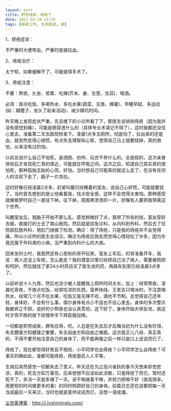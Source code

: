 ```yaml
---
layout: post
title: 积劳成疾：痔疮了
date: 2011-03-19 22:55
tags: [新新工作, 生命痕迹, 病]
---
```

1、痔疮症状：

不严重时大便带血，严重时直接拉血。

2、痔疮治疗：

太宁栓，如果缓解不了，可能就得手术了。

3、痔疮注意：

不要：熬夜、久坐、劳累、吃辣(芥末、姜、生葱、生蒜)、喝酒。

必须：按点吃饭、多喝热水、多吃水果(蔬菜、豆类、蜂蜜)、早睡早起、多运动(如：踢毽子，坐久了起来活动)、减少蹲坑时间。

昨天晚上发现症状严重，先去楼下的小诊所看了下，那医生说排除痔疮（因为我并没有感觉到痛），可能是肠穿透什么的（具体专业术语记不得了），这时我都还没往心里去，准备第二天去医院检查下。凌晨1点多去厕所，彻底怕了，拉出来的还是血，就突然变得心很慌，有点失去理智和心智，觉得自己马上就要挂掉，真的很怕，从来没有过的怕。

以前总说什么自己不怕死，装洒脱、扮帅、玩世不恭什么的，全是假的，这次亲身体验后才发现死亡真的很近，可能就在呼吸之间。这次之后，知道自己其实真的很怕死，那种孤独无助的心慌，好怕。当时想自己可能真的就这么走了，在没有任何人的注视下走了，脑子一片空白。

这时好像已经凌晨2点多，赶紧叫醒已经睡着的室友，说自己心好慌，可能就要挂了。当时首先想到的是让他看着我，找点安全感，这样不会觉得太害怕。那种感受就像做梦时自己一直往下掉，往下掉，周围黑漆漆的一片，好像有人要把我带离这个世界。

叫醒室友后，我脑子开始不那么乱，感觉稍微好了点，我带了所有的钱，室友穿好衣服，直接打的士去了南山医院。然后就是挂急诊科，从内科到外科，然后去了住院部肛肠外科，用肛门镜做了检测。确诊：得了痔疮，只是我的痔疮并不会觉得痛，所以小诊所的医生会误诊。确诊为痔疮后我反而觉得心情轻松了许多，因为毕竟还属于外科类的小病，没严重到内科什么的大病。

回来坐的士时，我竟然还有心思和的哥开玩笑，室友上车后，的哥准备开车，我说：病人还没上车呢，怎么能走？我的潜意识里已经把自己当了病人，需要被照顾和呵护。然后就找了家24小时药店买了医生说的药，再趋车到家已经凌晨3点多了。

以前听说十人九痔，然后也没少被人提醒我上厕所时间太长，加上：经常熬夜，凌晨吃宵夜，不按点吃饭，经常吃凉的东西，营养快线、王老吉只喝冰的，不注意喝热水，经常几个月不吃水果，吃饭又是无辣不欢，酒也不节制。总觉得自己还年轻，身体好，不会有什么事，偶尔身体有点小不适也不往心里去。身体的多次警示我都弃之不顾，说好的少熬夜也没认真贯彻，这下好了，身体开始大举反攻，我这时才慌不跌的放下轻慢举手下拜臣服投降。

一切都是积劳成疾，罪有应得，哎。人总是在失去后才后悔当初为什么没有珍惜，失去健康方知健康之重要，失去自由方知自由之难能。这次是正儿八经、真正真的、不得不要开始注意自己的身体了，而不能再像之前一样只是口上说说而已了。

痔疮了，现在都觉得好笑且不相信，小平同学也会痔疮？小平同学怎么会痔疮？可事实的确如此，谁都可能痔疮，痔疮面前人人平等。

生病后突然感觉一切都失去了意义，昨天还在为之高兴雀跃的事今天想来却觉悲凉，真的，死去方知万事空。后来想想不应该如此消极，只是痔疮了而已，暂时还死不了，多活一天就多赚了一天。该干嘛接着干嘛，并努力把嘛干好（提高效率，用更短的时间做更多的事）的同时照顾好自己的身体。前篇日志还在说要把每一天当成最后一天来过，当时也就是耍帅说说而已，没想一语成谶。

<a href="http://i.lvshiminglu.com/">尘世客博客</a>：<a href="http://i.lvshiminglu.com/">http://i.lvshiminglu.com/</a>

